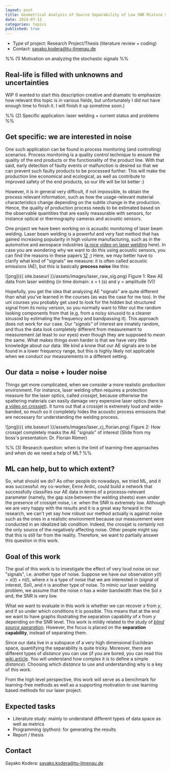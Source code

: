 ```yaml
---
layout: post
title: Geometrical Analysis of Source Separability of Low SNR Mixture Signals
date: 2024-07-12
categories: topics
published: true
---
```


- Type of project: Research Project/Thesis (literature review + coding)
- Contact: sayako.kodera@tu-ilmenau.de 
 
%% (1) Motivation on analyzing the stochastic signals %%
## Real-life is filled with unknowns and uncertainties 
WIP
(I wanted to start this description creative and dramatic to emphasize how relevant this topic is in various fields, but unfortunately I did not have enough time to finish it. I will finish it up sometime soon.)

%% (2) Specific application: laser welding + current status and problems %%
## Get specific: we are interested in noise 
One such application can be found in process monitoring (and controlling) scenarios. Process monitoring is a quality control technique to ensure the quality of the end products or the functionality of the product line. With that said, early detection of faulty events or malfunction is desired so that we can prevent such faulty products to be processed further. This will make the production line economical and ecological, as well as contribute to improved safety of the end products, so our life will be lot better :) 

However, it is in general very difficult, if not impossible, to obtain the process relevant information, such as how the usage-relevant material characteristics change depending on the subtle change in the production. Hence, the quality of production process needs to be estimated based on the observable quantities that are easily measurable with sensors, for instance optical or thermography cameras and acoustic sensors.  

One project we have been working on is acoustic monitoring of laser beam welding. Laser beam welding is a powerful and very fast method that has gained increasing popularity in high volume manufacturing, such as in the automotive and aerospace industries ([a nice video on laser welding](https://www.youtube.com/watch?v=NW4dCx-27JU) here). In case you are wondering why we want to do this using acoustic sensors, you can find the reasons in these papers [1](https://pdf.sciencedirectassets.com/282173/1-s2.0-S2212827120X00114/1-s2.0-S2212827120313275/main.pdf?X-Amz-Security-Token=IQoJb3JpZ2luX2VjEK3%2F%2F%2F%2F%2F%2F%2F%2F%2F%2FwEaCXVzLWVhc3QtMSJHMEUCIQC%2BQ0o3IGjJgftvcdcFyrZ4cnsoK852ADSPmLMlcNCDvwIgaEVPes0Z5FfVOqguJolAJbKLLvIFW5y2203vIjkDD00qswUIdhAFGgwwNTkwMDM1NDY4NjUiDL4gQaB73l73WSi4syqQBf4Vbvi8QRniAerJEkn5uQKv%2BeRgrm7bORkaNEKTFsgCGeUzRY1lTbvYS69o%2BRiITGtcFa7uzoK%2BFbIN13gC34NKITww8DQRZO6kwgOJUeGMYlKMRnxbEOhkwjaiTnJjVxNprkipNgcXqDekOyMibs9aE2oNbAOQVYQ6L7djUMRKIoJUYJkDEU0UsCeP7cP9QTNy1EuF%2FwnnbQ9VpX2QdlHnJ6i3UCJp0angNWs3fLy4eib3NA%2B42f3ArC68vFEEysADQotRjXEfW7wa1%2B0wxR1BEGayGkRnP300HtlA1rc5mdd%2FTvVQnssq1hwDFzkSI9hvy2jmL9hDlzWQ3a3M3TJmFFxqEZEfERkGnr4Mv%2BjULauVxH4MXJEyOiFzgXtiTQy5v84CHg%2B6Ks4swOn8JovNu3DGkEE6Ja3AvYzYLocn6thH47a4Xl5%2B7s5jrq1ZrtFG%2B%2BEOmmrcZtYRzIooqNwo2R%2BTj%2F7ADD2cLx76BBa6qnx2apu%2BC9iDAgiv3fTOeOswNzMUP6QEEyvFFd4jsmewmQMlyNlrkizNA3bcbBS6iNe9VgerFb09nGvkBRX1yKJ3t5iHX9IGYE0rDT4EdFkb9ow%2BeGfIGCfchJe60VxULwLOAL%2BLg%2B%2FwrybvSfUN%2F4321ONrc%2Fqm5VOE9zRobmvxV6sl6N9dD%2F9hErXwlNihNg8NeCBEVCzJwreSTvR19gb8zbS1Bz6b6eCi%2FmE1MOTuEZAQDoF579ey0Gug7cYm0E7lhRs09u6w7eDo9%2BJ5Tq%2BUPs158oL3wS%2BESKWC%2BM8O2iu2KqeW5pyvhae1CKbTJeOJo4v1tJ6JY9yZSlMVFhTLDMUBjo024m0U6ahx%2Fp3DrDZzGWSyR7C68XOgVghXMK3QxLQGOrEBp65f4LU5jW7SrmkWxFMsJIcqfxSD9aMT6daZr7dCP89LN4Ruwz7G7QpSBu0P6hKMv5U5sEXuF1berb4e0nFFCHGT2pYRAXRBEAQkyacikpYRt3f0HZi%2F8zMlAQQW0sWowSyS6wBlqa0ZUkbYYwzP3PHuiujQBnEoNqPK1Wrmj6njxyi6OB33%2BMPXaxvt%2FuLmeZhI64FntpZHC7q5341xy5zuPMMKq6Q6Hkz%2F%2F%2Frg5gj5&X-Amz-Algorithm=AWS4-HMAC-SHA256&X-Amz-Date=20240712T142422Z&X-Amz-SignedHeaders=host&X-Amz-Expires=300&X-Amz-Credential=ASIAQ3PHCVTY7NXDL4V7%2F20240712%2Fus-east-1%2Fs3%2Faws4_request&X-Amz-Signature=a848eb61cb147cccb5ddb0100d0c2a0f41cd0425e2a32e7bdd6ccc835a6b727e&hash=b593e4dd6ef8b1da402455b92075a8d4f75c1ec8a75853c7ed526fe5ff2d6e53&host=68042c943591013ac2b2430a89b270f6af2c76d8dfd086a07176afe7c76c2c61&pii=S2212827120313275&tid=spdf-c9642836-f276-4dad-8cfa-593c667c299e&sid=63feb67d254cc148a09b5c99a3d201f8bc5egxrqb&type=client&tsoh=d3d3LnNjaWVuY2VkaXJlY3QuY29t&ua=02055f06525e04535404&rr=8a21b24c88049245&cc=de)[2](https://www.mdpi.com/2076-3417/13/18/10548) ;) Here, we may better have to clarify what kind of "signals" we measure: it is often called acoustic emissions (AE), but this is basically **process noise** like this:

![png]({{ site.baseurl }}/assets/images/laser_raw_sig.png)
Figure 1: Raw AE data from laser welding (in time domain: x = t (s) and y = amplitude (V))

Hopefully, you get the idea that analyzing AE "signals" are quite different than what you've learned in the courses (as was the case for me too). In the uni courses you probably get used to look for the hidden but structured signal from its noisy version, so you normally want to filter out the random looking components from that (e.g. from a noisy sinusoid to a cleaner sinusoid by estimating the frequency and bandpassing it). This approach does not work for our case. Our _"signals"_ of interest are innately random, and thus the data look completely different from measurement to measurement (at least to our eyes) even though they are supposed to _mean_ the same. 
What makes things even harder is that we have very little knowledge about our data. We kind a know that our AE signals are to be found in a lower frequency range, but this is highly likely not applicable when we conduct our measurements in a different setting. 

## Our data = noise + louder noise 
Things get more complicated, when we consider a more realistic production environment. For instance, laser welding often requires a protection measure for the laser optics, called _crossjet_, because otherwise the spattering materials can easily damage very expensive laser optics (here is [a video on crossjet](https://www.youtube.com/watch?v=93h7OKrxKIg)). It turns out that a crossjet is extremely loud and wide-banded, so much so it completely hides the acoustic process emissions that are necessary for understanding the welding process. 

![png]({{ site.baseurl }}/assets/images/laser_cj_florian.png)
Figure 2: How crossjet completely masks the AE "signals" of interest
(Slide from my boss's presentation: Dr. Florian Römer)


%% (3) Research question: when is the limit of learning-free approaches and when do we need a help of ML? %%
## ML can help, but to which extent?  
So, what should we do? As other people do nowadays, we tried ML, and it was successful: my co-worker, Emre Ardic, could build a network that successfully classifies our AE data in terms of a processs-relevant parameter (namely, the gap size between the welding sheets) even under the presence of crossjet noise, i.e. when the SNR is extremely low. Although we are very happy with the results and it is a great way forward in the research, we can't yet say how robust our method actually is against noise such as the ones in a realistic environment because our measurement were conducted in an idealized lab condition. Indeed, the crossjet is certainly not the only source of the negatively affecting noise. Other people might say that this is still far from the reality. Therefore, we want to partially answer this question in this work. 

## Goal of this work
The goal of this work is to investigate the effect of very loud noise on our "signals", i.e. another type of noise. Suppose we have our observation $y(t) = x(t) + n(t)$, where $x$ is a type of noise that we are interested in (signal of interest, SoI), and $n$ is another type of noise. To mimic our laser welding problem, we assume that the noise $n$ has a wider bandwidth than the SoI $x$ and, the SNR is very low. 

What we want to evaluate in this work is whether we can recover $x$ from $y$, and if so under which conditions it is possible. This means that at the end we want to have graphs illustrating the separation capability of $x$ from $y$ depending on the SNR level. This work is mildly related to the study of [_blind source spearation_](https://en.wikipedia.org/wiki/Signal_separation). However, the focus is placed on the **separation capability**, instead of separating them.  

Since our data live in a subspace of a very high dimensional Euclidean space, quantifying the separability is quite tricky. Moreover, there are different types of _distance_ you can use (if you are bored, you can read this [wiki article](https://en.wikipedia.org/wiki/Metric_space). You will understand how complex it is to define a simple _distance_). Choosing which _distance_ to use and understanding why is a key of this work. 

From the high level perspective, this work will serve as a benchmark for learning-free methods as well as a supporting motivation to use learning based methods for our laser project. 

## Expected tasks
* Literature study: mainly to understand different types of data space as well as metrics
* Programming (python): for generating the results
* Report / thesis 


## Contact
Sayako Kodera: sayako.kodera@tu-ilmenau.de 



